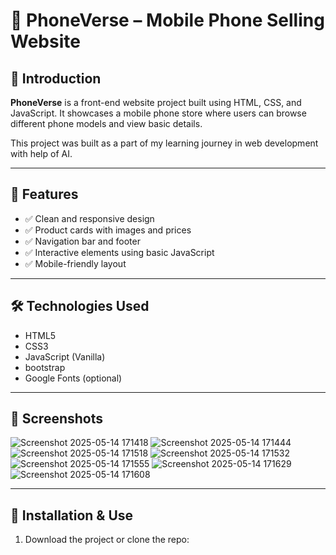 # 📱 PhoneVerse – Mobile Phone Selling Website

## 👋 Introduction
**PhoneVerse** is a front-end website project built using HTML, CSS, and JavaScript. It showcases a mobile phone store where users can browse different phone models and view basic details.

This project was built as a part of my learning journey in web development with help of AI.

---

## 🚀 Features
- ✅ Clean and responsive design
- ✅ Product cards with images and prices
- ✅ Navigation bar and footer
- ✅ Interactive elements using basic JavaScript
- ✅ Mobile-friendly layout

---

## 🛠 Technologies Used
- HTML5  
- CSS3  
- JavaScript (Vanilla)
- bootstrap
- Google Fonts (optional)

---

## 📸 Screenshots

![Screenshot 2025-05-14 171418](https://github.com/user-attachments/assets/85cbec75-6a48-4f3f-b010-730f7ee8c608)
![Screenshot 2025-05-14 171444](https://github.com/user-attachments/assets/474436ca-8644-48b9-bdf2-2632dc5f0364)
![Screenshot 2025-05-14 171518](https://github.com/user-attachments/assets/6c8aa943-d8db-4b95-b90a-306b0edc6c41)
![Screenshot 2025-05-14 171532](https://github.com/user-attachments/assets/e9a0374c-9b5e-4f6e-9a11-7d58ae989112)
![Screenshot 2025-05-14 171555](https://github.com/user-attachments/assets/dc59da2d-2298-45cc-8bac-d994118551a8)
![Screenshot 2025-05-14 171629](https://github.com/user-attachments/assets/04d758ee-01ba-437e-9ac1-3d2d7a99db6b)
![Screenshot 2025-05-14 171608](https://github.com/user-attachments/assets/eb924cb7-88c1-4d0f-a8d7-0c8aec9acbe9)

---

## 🔧 Installation & Use
1. Download the project or clone the repo:
